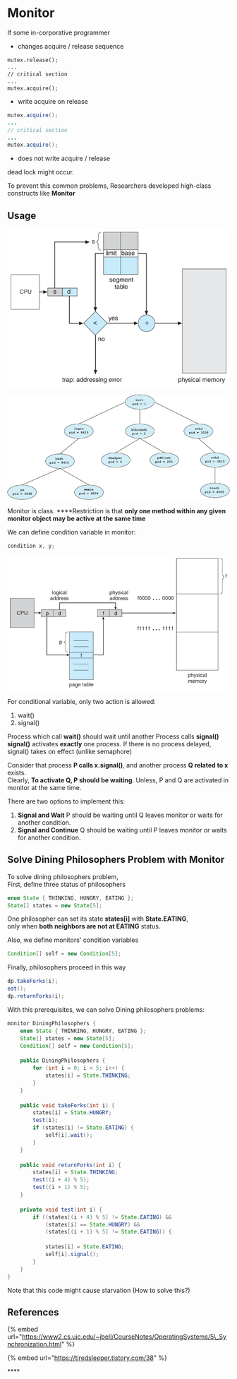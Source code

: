 # Monitor

If some in-corporative programmer

* changes acquire / release sequence

```text
mutex.release();
...
// critical section
...
mutex.acquire();
```

* write acquire on release

```java
mutex.acquire();
...
// critical section
...
mutex.acquire();
```

* does not write acquire / release 

dead lock might occur.

To prevent this common problems, Researchers developed high-class constructs like **Monitor**

## **Usage**

![](../.gitbook/assets/image%20%2837%29.png)

![](../.gitbook/assets/image%20%2817%29.png)

Monitor is class. ****Restriction is that **only one method within any given monitor object may be active at the same time**

We can define condition variable in monitor:

```java
condition x, y;
```

![](../.gitbook/assets/image%20%2819%29.png)

For conditional variable, only two action is allowed:

1. wait\(\)
2. signal\(\)

Process which call **wait\(\)** should wait until another Process calls **signal\(\)  
signal\(\)** activates **exactly** one process. If there is no process delayed, signal\(\) takes on effect \(unlike semaphore\)

Consider that process **P calls x.signal\(\)**, and another process **Q related to x** exists.  
Clearly, **To activate Q, P should be waiting**. Unless, P and Q are activated in monitor at the same time.

There are two options to implement this:

1. **Signal and Wait** P should be waiting until Q leaves monitor or waits for another condition.
2. **Signal and Continue** Q should be waiting until P leaves monitor or waits for another condition.

## Solve Dining Philosophers Problem with Monitor

To solve dining philosophers problem,   
First, define three status of philosophers

```java
enum State { THINKING, HUNGRY, EATING };
State[] states = new State[5];
```

One philosopher can set its state **states\[i\]** with **State.EATING**,  
only when **both neighbors are not at EATING** status.

Also, we define monitors' condition variables

```java
Condition[] self = new Condition[5];
```

Finally, philosophers proceed in this way

```java
dp.takeForks(i);
eat();
dp.returnForks(i);
```

With this prerequisites, we can solve Dining philosophers problems:

```java
monitor DiningPhilosophers {
    enum State { THINKING, HUNGRY, EATING };
    State[] states = new State[5];
    Condition[] self = new Condition[5];
    
    public DiningPhilosophers {
        for (int i = 0; i < 5; i++) {
            states[i] = State.THINKING;
        }
    }
    
    public void takeForks(int i) {
        states[i] = State.HUNGRY;
        test(i);
        if (states[i] != State.EATING) {
            self[i].wait();
        }
    }
    
    public void returnForks(int i) {
        states[i] = State.THINKING;
        test((i + 4) % 5);
        test((i + 1) % 5);
    }
    
    private void test(int i) {
        if ((states[(i + 4) % 5] != State.EATING) &&
            (states[i] == State.HUNGRY) &&
            (states[(i + 1) % 5] != State.EATING)) {

            states[i] = State.EATING;
            self[i].signal();
        }
    }
}
```

Note that this code might cause starvation \(How to solve this?\)

## **References**

{% embed url="https://www2.cs.uic.edu/~jbell/CourseNotes/OperatingSystems/5\_Synchronization.html" %}

{% embed url="https://tiredsleeper.tistory.com/38" %}

\*\*\*\*

